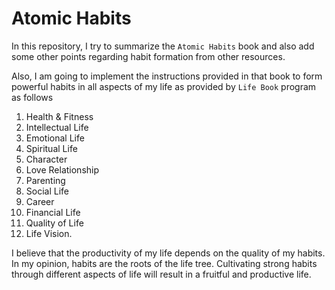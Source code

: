 # Atomic Habits

In this repository, I try to summarize the `Atomic Habits` book and also add some other points regarding habit formation from other resources. 

Also, I am going to implement the instructions provided in that book to form powerful habits in all aspects of my life as provided by `Life Book` program as follows
1. Health & Fitness
2. Intellectual Life
3. Emotional Life
4. Spiritual Life
5. Character
6. Love Relationship
7. Parenting
8. Social Life
9. Career
10. Financial Life
11. Quality of Life
12. Life Vision. 

I believe that the productivity of my life depends on the quality of my habits. In my opinion, habits are the roots of the life tree. Cultivating strong habits through different aspects of life will result in a fruitful and productive life.
